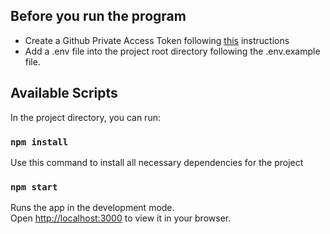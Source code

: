 ## Before you run the program

- Create a Github Private Access Token following [this](<(https://docs.github.com/en/free-pro-team@latest/graphql/guides/forming-calls-with-graphql#authenticating-with-graphql)>)
  instructions
- Add a .env file into the project root directory following the .env.example file.

## Available Scripts

In the project directory, you can run:

### `npm install`

Use this command to install all necessary dependencies for the project

### `npm start`

Runs the app in the development mode.\
Open [http://localhost:3000](http://localhost:3000) to view it in your browser.
